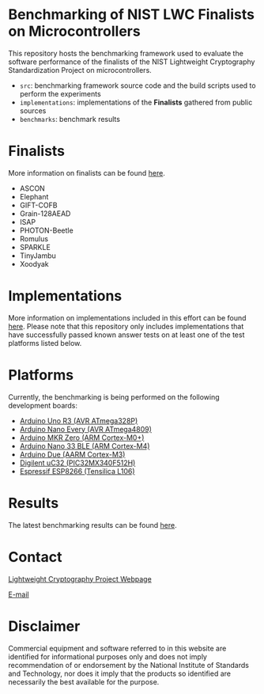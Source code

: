 # Benchmarking of NIST LWC Finalists on Microcontrollers

This repository hosts the benchmarking framework used to evaluate the software performance of the finalists of the NIST Lightweight Cryptography Standardization Project on microcontrollers.

 - `src`: benchmarking framework source code and the build scripts used to perform the experiments
 - `implementations`: implementations of the **Finalists** gathered from public sources
 - `benchmarks`: benchmark results

# Finalists

More information on finalists can be found [here](https://csrc.nist.gov/Projects/lightweight-cryptography/finalists).

 - ASCON
 - Elephant
 - GIFT-COFB
 - Grain-128AEAD
 - ISAP
 - PHOTON-Beetle
 - Romulus
 - SPARKLE
 - TinyJambu
 - Xoodyak

# Implementations

More information on implementations included in this effort can be found [here](implementations/). Please note that this repository only includes implementations that have successfully passed known answer tests on at least one of the test platforms listed below. 

# Platforms

Currently, the benchmarking is being performed on the following development boards:

 - [Arduino Uno R3 (AVR ATmega328P)](https://store.arduino.cc/usa/arduino-uno-rev3)
 - [Arduino Nano Every (AVR ATmega4809)](https://store.arduino.cc/usa/nano-every)
 - [Arduino MKR Zero (ARM Cortex-M0+)](https://store.arduino.cc/usa/arduino-mkrzero)
 - [Arduino Nano 33 BLE (ARM Cortex-M4)](https://store.arduino.cc/usa/nano-33-ble)
 - [Arduino Due (AARM Cortex-M3)](https://store.arduino.cc/products/arduino-due)
 - [Digilent uC32 (PIC32MX340F512H)](https://store.digilentinc.com/uc32-arduino-programmable-pic32-microcontroller-board-limited-time/)
 - [Espressif ESP8266 (Tensilica L106)](https://www.espressif.com/en/products/socs/esp8266)

# Results

The latest benchmarking results can be found [here](benchmarks/).

# Contact

[Lightweight Cryptography Project Webpage](https://csrc.nist.gov/projects/lightweight-cryptography)

[E-mail](mailto:lightweight-crypto@nist.gov)

# Disclaimer

Commercial equipment and software referred to in this website are identified for informational purposes only and does not imply recommendation of or endorsement by the National Institute of Standards and Technology, nor does it imply that the products so identified are necessarily the best available for the purpose.
